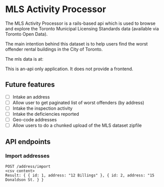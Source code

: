 # MLS Activity Processor

The MLS Activity Processor is a rails-based api which is used to browse and
explore the Toronto Municipal Licensing Standards data (available via Toronto
Open Data).

The main intention behind this dataset is to help users find the worst offender
rental buildings in the City of Toronto.

The mls data is at:

This is an-api only application. It does not provide a frontend.

## Future features

- [ ] Intake an address
- [ ] Allow user to get paginated list of worst offenders (by address)
- [ ] Intake the inspection activity
- [ ] Intake the deficiencies reported
- [ ] Geo-code addresses
- [ ] Allow users to do a chunked upload of the MLS dataset zipfile

## API endpoints

### Import addresses
```
POST /address/import
<csv content>
Result: { { id: 1, address: "12 Billings" }, { id: 2, address: "15 Donaldson St. } }
```

